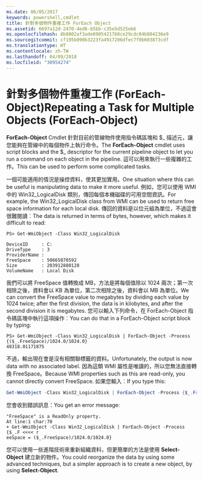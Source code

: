 ```yaml
---
ms.date: 06/05/2017
keywords: powershell,cmdlet
title: 針對多個物件重複工作 ForEach Object
ms.assetid: 6697a12d-2470-4ed6-b5bb-c35e5d525eb6
ms.openlocfilehash: 8b8002af3ade0905421760ce29cdc84b084236e9
ms.sourcegitcommit: cf195b090b3223fa4917206dfec7f0b603873cdf
ms.translationtype: HT
ms.contentlocale: zh-TW
ms.lasthandoff: 04/09/2018
ms.locfileid: "30954274"
---
```

# <a name="repeating-a-task-for-multiple-objects-foreach-object"></a><span data-ttu-id="1349d-103">針對多個物件重複工作 (ForEach-Object)</span><span class="sxs-lookup"><span data-stu-id="1349d-103">Repeating a Task for Multiple Objects (ForEach-Object)</span></span>

<span data-ttu-id="1349d-104">**ForEach-Object** Cmdlet 針對目前的管線物件使用指令碼區塊和 $_ 描述元，讓您能夠在管線中的每個物件上執行命令。</span><span class="sxs-lookup"><span data-stu-id="1349d-104">The **ForEach-Object** cmdlet uses script blocks and the $_ descriptor for the current pipeline object to let you run a command on each object in the pipeline.</span></span> <span data-ttu-id="1349d-105">這可以用來執行一些複雜的工作。</span><span class="sxs-lookup"><span data-stu-id="1349d-105">This can be used to perform some complicated tasks.</span></span>

<span data-ttu-id="1349d-106">一個可能適用的情況是操控資料，使其更加實用。</span><span class="sxs-lookup"><span data-stu-id="1349d-106">One situation where this can be useful is manipulating data to make it more useful.</span></span> <span data-ttu-id="1349d-107">例如，您可以使用 WMI 中的 Win32_LogicalDisk 類別，傳回每個本機磁碟的可用空間資訊。</span><span class="sxs-lookup"><span data-stu-id="1349d-107">For example, the Win32_LogicalDisk class from WMI can be used to return free space information for each local disk.</span></span> <span data-ttu-id="1349d-108">傳回的資料是以位元組為單位，不過這會很難閱讀︰</span><span class="sxs-lookup"><span data-stu-id="1349d-108">The data is returned in terms of bytes, however, which makes it difficult to read:</span></span>

```
PS> Get-WmiObject -Class Win32_LogicalDisk

DeviceID     : C:
DriveType    : 3
ProviderName :
FreeSpace    : 50665070592
Size         : 203912880128
VolumeName   : Local Disk
```

<span data-ttu-id="1349d-109">我們可以將 FreeSpace 值轉換成 MB，方法是將每個值除以 1024 兩次；第一次相除之後，資料會以 KB 為單位，第二次相除之後，資料會以 MB 為單位。</span><span class="sxs-lookup"><span data-stu-id="1349d-109">We can convert the FreeSpace value to megabytes by dividing each value by 1024 twice; after the first division, the data is in kilobytes, and after the second division it is megabytes.</span></span> <span data-ttu-id="1349d-110">您可以輸入下列命令，在 ForEach-Object 指令碼區塊中執行這項操作︰</span><span class="sxs-lookup"><span data-stu-id="1349d-110">You can do that in a ForEach-Object script block by typing:</span></span>

```
PS> Get-WmiObject -Class Win32_LogicalDisk | ForEach-Object -Process {($_.FreeSpace)/1024.0/1024.0}
48318.01171875
```

<span data-ttu-id="1349d-111">不過，輸出現在會是沒有相關聯標籤的資料。</span><span class="sxs-lookup"><span data-stu-id="1349d-111">Unfortunately, the output is now data with no associated label.</span></span> <span data-ttu-id="1349d-112">因為這類 WMI 屬性是唯讀的，所以您無法直接轉換 FreeSpace。</span><span class="sxs-lookup"><span data-stu-id="1349d-112">Because WMI properties such as this are read-only, you cannot directly convert FreeSpace.</span></span> <span data-ttu-id="1349d-113">如果您輸入︰</span><span class="sxs-lookup"><span data-stu-id="1349d-113">If you type this:</span></span>

```powershell
Get-WmiObject -Class Win32_LogicalDisk | ForEach-Object -Process {$_.FreeSpace = ($_.FreeSpace)/1024.0/1024.0}
```

<span data-ttu-id="1349d-114">您會收到錯誤訊息：</span><span class="sxs-lookup"><span data-stu-id="1349d-114">You get an error message:</span></span>

```output
"FreeSpace" is a ReadOnly property.
At line:1 char:70
+ Get-WmiObject -Class Win32_LogicalDisk | ForEach-Object -Process {$_.F <<<< r
eeSpace = ($_.FreeSpace)/1024.0/1024.0}
```

<span data-ttu-id="1349d-115">您可以使用一些進階技術來重新組織資料，但更簡單的方法是使用 **Select-Object** 建立新的物件。</span><span class="sxs-lookup"><span data-stu-id="1349d-115">You could reorganize the data by using some advanced techniques, but a simpler approach is to create a new object, by using **Select-Object**.</span></span>